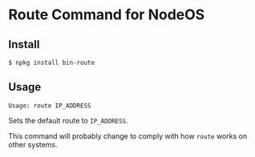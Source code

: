 # Route Command for NodeOS

## Install

```
$ npkg install bin-route
```

## Usage

```
Usage: route IP_ADDRESS
```

Sets the default route to `IP_ADDRESS`.

This command will probably change to comply with how `route` works on other systems.
